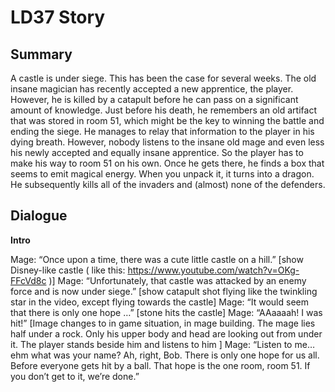 LD37 Story
=========

Summary
------------

A castle is under siege. This has been the case for several weeks. The old insane magician has recently accepted a new apprentice, the player. However, he is killed by a catapult before he can pass on a significant amount of knowledge. Just before his death, he remembers an old artifact that was stored in room 51, which might be the key to winning the battle and ending the siege. He manages to relay that information to the player in his dying breath. However, nobody listens to the insane old mage and even less his newly accepted and equally insane apprentice. So the player has to make his way to room 51 on his own.
Once he gets there, he finds a box that seems to emit magical energy. When you unpack it, it turns into a dragon. He subsequently kills all of the invaders and (almost) none of the defenders.

Dialogue
--------

**Intro**

Mage: “Once upon a time, there was a cute little castle on a hill.”
[show Disney-like castle ( like this: https://www.youtube.com/watch?v=OKg-FFcVd8c )]
Mage: “Unfortunately, that castle was attacked by an enemy force and is now under siege.”
[show catapult shot flying like the twinkling star in the video, except flying towards the castle]
Mage: “It would seem that there is only one hope …”
[stone hits the castle]
Mage: “AAaaaah! I was hit!”
[Image changes to in game situation, in mage building. The mage lies half under a rock. Only his upper body and head are looking out from under it. The player stands beside him and listens to him ]
Mage: “Listen to me… ehm what was your name? Ah, right, Bob.
There is only one hope for us all.
Before everyone gets hit by a ball.
That hope is the one room, room 51.
If you don’t get to it, we’re done.”

